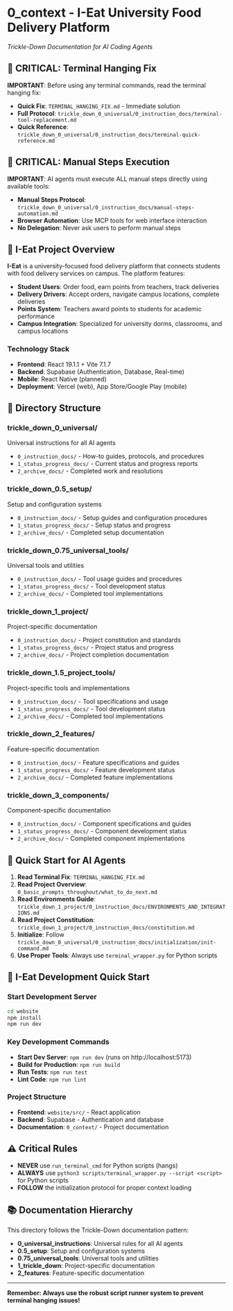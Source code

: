 # 0_context - I-Eat University Food Delivery Platform
*Trickle-Down Documentation for AI Coding Agents*

## 🚨 **CRITICAL: Terminal Hanging Fix**

**IMPORTANT**: Before using any terminal commands, read the terminal hanging fix:
- **Quick Fix**: `TERMINAL_HANGING_FIX.md` - Immediate solution
- **Full Protocol**: `trickle_down_0_universal/0_instruction_docs/terminal-tool-replacement.md`
- **Quick Reference**: `trickle_down_0_universal/0_instruction_docs/terminal-quick-reference.md`

## 🚨 **CRITICAL: Manual Steps Execution**

**IMPORTANT**: AI agents must execute ALL manual steps directly using available tools:
- **Manual Steps Protocol**: `trickle_down_0_universal/0_instruction_docs/manual-steps-automation.md`
- **Browser Automation**: Use MCP tools for web interface interaction
- **No Delegation**: Never ask users to perform manual steps

## 🍕 **I-Eat Project Overview**

**I-Eat** is a university-focused food delivery platform that connects students with food delivery services on campus. The platform features:

- **Student Users**: Order food, earn points from teachers, track deliveries
- **Delivery Drivers**: Accept orders, navigate campus locations, complete deliveries
- **Points System**: Teachers award points to students for academic performance
- **Campus Integration**: Specialized for university dorms, classrooms, and campus locations

### Technology Stack
- **Frontend**: React 19.1.1 + Vite 7.1.7
- **Backend**: Supabase (Authentication, Database, Real-time)
- **Mobile**: React Native (planned)
- **Deployment**: Vercel (web), App Store/Google Play (mobile)

## 📁 **Directory Structure**

### **trickle_down_0_universal/**
Universal instructions for all AI agents
- `0_instruction_docs/` - How-to guides, protocols, and procedures
- `1_status_progress_docs/` - Current status and progress reports
- `2_archive_docs/` - Completed work and resolutions

### **trickle_down_0.5_setup/**
Setup and configuration systems
- `0_instruction_docs/` - Setup guides and configuration procedures
- `1_status_progress_docs/` - Setup status and progress
- `2_archive_docs/` - Completed setup documentation

### **trickle_down_0.75_universal_tools/**
Universal tools and utilities
- `0_instruction_docs/` - Tool usage guides and procedures
- `1_status_progress_docs/` - Tool development status
- `2_archive_docs/` - Completed tool implementations

### **trickle_down_1_project/**
Project-specific documentation
- `0_instruction_docs/` - Project constitution and standards
- `1_status_progress_docs/` - Project status and progress
- `2_archive_docs/` - Project completion documentation

### **trickle_down_1.5_project_tools/**
Project-specific tools and implementations
- `0_instruction_docs/` - Tool specifications and usage
- `1_status_progress_docs/` - Tool development status
- `2_archive_docs/` - Completed tool implementations

### **trickle_down_2_features/**
Feature-specific documentation
- `0_instruction_docs/` - Feature specifications and guides
- `1_status_progress_docs/` - Feature development status
- `2_archive_docs/` - Completed feature implementations

### **trickle_down_3_components/**
Component-specific documentation
- `0_instruction_docs/` - Component specifications and guides
- `1_status_progress_docs/` - Component development status
- `2_archive_docs/` - Completed component implementations

## 🚀 **Quick Start for AI Agents**

1. **Read Terminal Fix**: `TERMINAL_HANGING_FIX.md`
2. **Read Project Overview**: `0_basic_prompts_throughout/what_to_do_next.md`
3. **Read Environments Guide**: `trickle_down_1_project/0_instruction_docs/ENVIRONMENTS_AND_INTEGRATIONS.md`
4. **Read Project Constitution**: `trickle_down_1_project/0_instruction_docs/constitution.md`
5. **Initialize**: Follow `trickle_down_0_universal/0_instruction_docs/initialization/init-command.md`
6. **Use Proper Tools**: Always use `terminal_wrapper.py` for Python scripts

## 🍕 **I-Eat Development Quick Start**

### Start Development Server
```bash
cd website
npm install
npm run dev
```

### Key Development Commands
- **Start Dev Server**: `npm run dev` (runs on http://localhost:5173)
- **Build for Production**: `npm run build`
- **Run Tests**: `npm run test`
- **Lint Code**: `npm run lint`

### Project Structure
- **Frontend**: `website/src/` - React application
- **Backend**: Supabase - Authentication and database
- **Documentation**: `0_context/` - Project documentation

## ⚠️ **Critical Rules**

- **NEVER** use `run_terminal_cmd` for Python scripts (hangs)
- **ALWAYS** use `python3 scripts/terminal_wrapper.py --script <script>` for Python scripts
- **FOLLOW** the initialization protocol for proper context loading

## 📚 **Documentation Hierarchy**

This directory follows the Trickle-Down documentation pattern:
- **0_universal_instructions**: Universal rules for all AI agents
- **0.5_setup**: Setup and configuration systems
- **0.75_universal_tools**: Universal tools and utilities
- **1_trickle_down**: Project-specific documentation
- **2_features**: Feature-specific documentation

---

**Remember: Always use the robust script runner system to prevent terminal hanging issues!**
